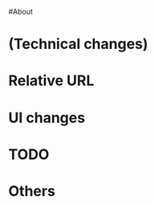 #About

<!--
* Why change it
* Resolutions
-->

# (Technical changes)

<!--
* What changed
* Flow
* Data changes
-->

# Relative URL

<!--
* #issue ID
* image URL
* UI URL
* Other web service URL
* Library URL
-->

# UI changes

<!--
* Screenshots
-->


# TODO

<!--
* Remaining works
-->

# Others

